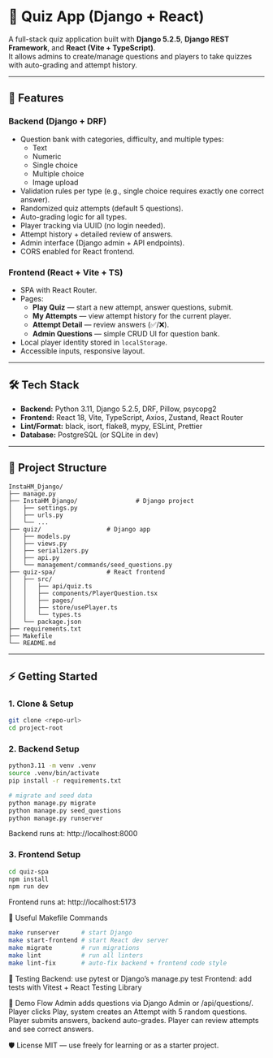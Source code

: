 # 📝 Quiz App (Django + React)

A full-stack quiz application built with **Django 5.2.5**, **Django REST Framework**, and **React (Vite + TypeScript)**.  
It allows admins to create/manage questions and players to take quizzes with auto-grading and attempt history.

---

## 🚀 Features

### Backend (Django + DRF)
- Question bank with categories, difficulty, and multiple types:
  - Text
  - Numeric
  - Single choice
  - Multiple choice
  - Image upload
- Validation rules per type (e.g., single choice requires exactly one correct answer).
- Randomized quiz attempts (default 5 questions).
- Auto-grading logic for all types.
- Player tracking via UUID (no login needed).
- Attempt history + detailed review of answers.
- Admin interface (Django admin + API endpoints).
- CORS enabled for React frontend.

### Frontend (React + Vite + TS)
- SPA with React Router.
- Pages:
  - **Play Quiz** — start a new attempt, answer questions, submit.
  - **My Attempts** — view attempt history for the current player.
  - **Attempt Detail** — review answers (✅/❌).
  - **Admin Questions** — simple CRUD UI for question bank.
- Local player identity stored in `localStorage`.
- Accessible inputs, responsive layout.

---

## 🛠 Tech Stack

- **Backend:** Python 3.11, Django 5.2.5, DRF, Pillow, psycopg2
- **Frontend:** React 18, Vite, TypeScript, Axios, Zustand, React Router
- **Lint/Format:** black, isort, flake8, mypy, ESLint, Prettier
- **Database:** PostgreSQL (or SQLite in dev)

---

## 📂 Project Structure

```plaintext
InstaHM_Django/
├── manage.py
├── InstaHM_Django/                # Django project
│   ├── settings.py
│   ├── urls.py
│   └── ...
├── quiz/                  # Django app
│   ├── models.py
│   ├── views.py
│   ├── serializers.py
│   ├── api.py
│   └── management/commands/seed_questions.py
├── quiz-spa/              # React frontend
│   ├── src/
│   │   ├── api/quiz.ts
│   │   ├── components/PlayerQuestion.tsx
│   │   ├── pages/
│   │   ├── store/usePlayer.ts
│   │   └── types.ts
│   └── package.json
├── requirements.txt
├── Makefile
└── README.md
```


---

## ⚡ Getting Started

### 1. Clone & Setup
```bash
git clone <repo-url>
cd project-root
```

### 2. Backend Setup
```bash
python3.11 -m venv .venv
source .venv/bin/activate
pip install -r requirements.txt

# migrate and seed data
python manage.py migrate
python manage.py seed_questions
python manage.py runserver
```
Backend runs at: http://localhost:8000

### 3. Frontend Setup
```bash
cd quiz-spa
npm install
npm run dev
```
Frontend runs at: http://localhost:5173

🔧 Useful Makefile Commands
```bash
make runserver      # start Django
make start-frontend # start React dev server
make migrate        # run migrations
make lint           # run all linters
make lint-fix       # auto-fix backend + frontend code style
```

🧪 Testing
Backend: use pytest or Django’s manage.py test
Frontend: add tests with Vitest + React Testing Library

📸 Demo Flow
Admin adds questions via Django Admin or /api/questions/.
Player clicks Play, system creates an Attempt with 5 random questions.
Player submits answers, backend auto-grades.
Player can review attempts and see correct answers.

🛡 License
MIT — use freely for learning or as a starter project.